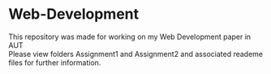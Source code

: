 # Web-Development
This repository was made for working on my Web Development paper in AUT  <br>
Please view folders Assignment1 and Assignment2 and associated reademe files for further information.
